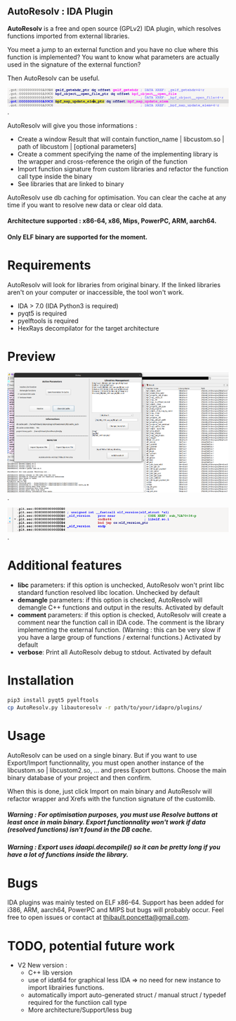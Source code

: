 ## AutoResolv : IDA Plugin

__AutoResolv__ is a free and open source (GPLv2) IDA plugin, which resolves functions imported from external libraries. 

You meet a jump to an external function and you have no clue where this function is implemented? 
You want to know what parameters are actually used in the signature of the external function? 

Then AutoResolv can be useful.

!["AutoResolv"](./img/nojump.png "no jump on external function").

AutoResolv will give you those informations : 

- Create a window Result that will contain function_name | libcustom.so | path of libcustom | [optional parameters]
- Create a comment specifying the name of the implementing library is the wrapper and cross-reference the origin of the function
- Import function signature from custom libraries and refactor the function call type inside the binary
- See libraries that are linked to binary

AutoResolv use db caching for optimisation. You can clear the cache at any time if you want to resolve new data or clear old data.

#### Architecture supported : x86-64, x86, Mips, PowerPC, ARM, aarch64. 
#### Only ELF binary are supported for the moment.

# Requirements 

AutoResolv will look for libraries from original binary. If the linked libraries aren't on your computer or inaccessible, the tool won't work. 

- IDA > 7.0 (IDA Python3 is required)
- pyqt5 is required
- pyelftools is required
- HexRays decompilator for the target architecture

# Preview

!["AutoResolv"](./img/preview.png "AutoResolv preview").


!["AutoResolv"](./img/patched.png "Example of a wrapper patched by AutoResolv").


# Additional features

- __libc__ parameters: if this option is unchecked, AutoResolv won't print libc standard function resolved libc location. Unchecked by default
- __demangle__ parameters: if this option is checked, AutoResolv will demangle C++ functions and output in the results. Activated by default
- __comment__ parameters: if this option is checked, AutoResolv will create a comment near the function call in IDA code. The comment is the library implementing the external function. (Warning : this can be very slow if you have a large group of functions / external functions.) Activated by default
- __verbose__: Print all AutoResolv debug to stdout. Activated by default


# Installation

```bash
pip3 install pyqt5 pyelftools
cp AutoResolv.py libautoresolv -r path/to/your/idapro/plugins/
```

# Usage 

AutoResolv can be used on a single binary. But if you want to use Export/Import functionnality, you must open another instance of the libcustom.so | libcustom2.so, ... and press Export buttons. Choose the main binary database of your project and then confirm. 

When this is done, just click Import on main binary and AutoResolv will refactor wrapper and Xrefs with the function signature of the customlib.


##### Warning : For optimisation purposes, you must use Resolve buttons at least once in main binary. Export functionnality won't work if data (resolved functions) isn't found in the DB cache.
##### Warning : Export uses idaapi.decompile() so it can be pretty long if you have a lot of functions inside the library. 


# Bugs

IDA plugins was mainly tested on ELF x86-64. 
Support has been added for i386, ARM, aarch64, PowerPC and MIPS but bugs will probably occur. 
Feel free to open issues or contact at thibault.poncetta@gmail.com. 

# TODO, potential future work

- V2 New version : 
  - C++ lib version
  -  use of idat64 for graphical less IDA => no need for new instance to import librairies functions. 
  -  automatically import auto-generated struct / manual struct / typedef required for the functiion call type
  -  More architecture/Support/less bug